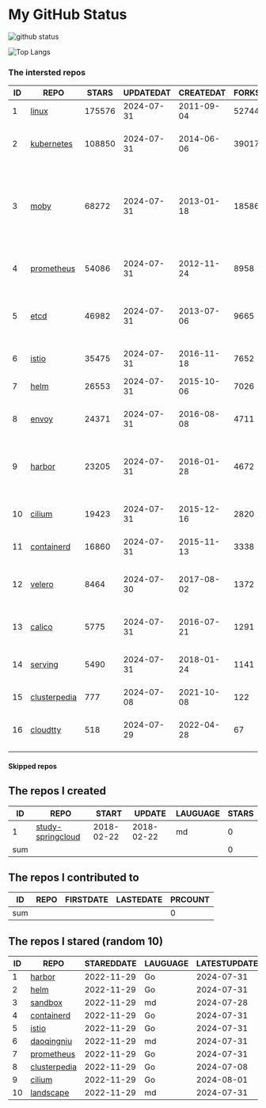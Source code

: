 # My GitHub Status

<img src="https://github-readme-stats-1.yihong0618.vercel.app/api?username=daoqingniu&show_icons=true&&&hide_title=true&count_private=true" alt="github status" />

![Top Langs](https://github-readme-stats-1.yihong0618.vercel.app/api/top-langs/?username=daoqingniu&layout=compact)

<!--START_SECTION:github_repos-->
### The intersted repos
| ID |                              REPO                               | STARS  | UPDATEDAT  | CREATEDAT  | FORKSCOUNT |                                                DESCRIPTIONS                                                |
|----|-----------------------------------------------------------------|--------|------------|------------|------------|------------------------------------------------------------------------------------------------------------|
|  1 | [linux](https://github.com/torvalds/linux)                      | 175576 | 2024-07-31 | 2011-09-04 |      52744 | Linux kernel source tree                                                                                   |
|  2 | [kubernetes](https://github.com/kubernetes/kubernetes)          | 108850 | 2024-07-31 | 2014-06-06 |      39017 | Production-Grade Container Scheduling and Management                                                       |
|  3 | [moby](https://github.com/moby/moby)                            |  68272 | 2024-07-31 | 2013-01-18 |      18586 | The Moby Project - a collaborative project for the container ecosystem to assemble container-based systems |
|  4 | [prometheus](https://github.com/prometheus/prometheus)          |  54086 | 2024-07-31 | 2012-11-24 |       8958 | The Prometheus monitoring system and time series database.                                                 |
|  5 | [etcd](https://github.com/etcd-io/etcd)                         |  46982 | 2024-07-31 | 2013-07-06 |       9665 | Distributed reliable key-value store for the most critical data of a distributed system                    |
|  6 | [istio](https://github.com/istio/istio)                         |  35475 | 2024-07-31 | 2016-11-18 |       7652 | Connect, secure, control, and observe services.                                                            |
|  7 | [helm](https://github.com/helm/helm)                            |  26553 | 2024-07-31 | 2015-10-06 |       7026 | The Kubernetes Package Manager                                                                             |
|  8 | [envoy](https://github.com/envoyproxy/envoy)                    |  24371 | 2024-07-31 | 2016-08-08 |       4711 | Cloud-native high-performance edge/middle/service proxy                                                    |
|  9 | [harbor](https://github.com/goharbor/harbor)                    |  23205 | 2024-07-31 | 2016-01-28 |       4672 | An open source trusted cloud native registry project that stores, signs, and scans content.                |
| 10 | [cilium](https://github.com/cilium/cilium)                      |  19423 | 2024-07-31 | 2015-12-16 |       2820 | eBPF-based Networking, Security, and Observability                                                         |
| 11 | [containerd](https://github.com/containerd/containerd)          |  16860 | 2024-07-31 | 2015-11-13 |       3338 | An open and reliable container runtime                                                                     |
| 12 | [velero](https://github.com/vmware-tanzu/velero)                |   8464 | 2024-07-30 | 2017-08-02 |       1372 | Backup and migrate Kubernetes applications and their persistent volumes                                    |
| 13 | [calico](https://github.com/projectcalico/calico)               |   5775 | 2024-07-31 | 2016-07-21 |       1291 | Cloud native networking and network security                                                               |
| 14 | [serving](https://github.com/knative/serving)                   |   5490 | 2024-07-31 | 2018-01-24 |       1141 | Kubernetes-based, scale-to-zero, request-driven compute                                                    |
| 15 | [clusterpedia](https://github.com/clusterpedia-io/clusterpedia) |    777 | 2024-07-08 | 2021-10-08 |        122 | The Encyclopedia of Kubernetes clusters                                                                    |
| 16 | [cloudtty](https://github.com/cloudtty/cloudtty)                |    518 | 2024-07-29 | 2022-04-28 |         67 | A Friendly Kubernetes CloudShell (Web Terminal) !                                                          |



#### Skipped repos
<!--END_SECTION:github_repos-->

<!--START_SECTION:my_github-->
## The repos I created
| ID  |                                 REPO                                 |   START    |   UPDATE   | LAUGUAGE | STARS |
|-----|----------------------------------------------------------------------|------------|------------|----------|-------|
|   1 | [study-springcloud](https://github.com/daoqingniu/study-springcloud) | 2018-02-22 | 2018-02-22 | md       |     0 |
| sum |                                                                      |            |            |          |     0 |

## The repos I contributed to
| ID  | REPO | FIRSTDATE | LASTEDATE | PRCOUNT |
|-----|------|-----------|-----------|---------|
| sum |      |           |           |       0 |

## The repos I stared (random 10)
| ID |                              REPO                               | STAREDDATE | LAUGUAGE | LATESTUPDATE |
|----|-----------------------------------------------------------------|------------|----------|--------------|
|  1 | [harbor](https://github.com/goharbor/harbor)                    | 2022-11-29 | Go       | 2024-07-31   |
|  2 | [helm](https://github.com/helm/helm)                            | 2022-11-29 | Go       | 2024-07-31   |
|  3 | [sandbox](https://github.com/cncf/sandbox)                      | 2022-11-29 | md       | 2024-07-28   |
|  4 | [containerd](https://github.com/containerd/containerd)          | 2022-11-29 | Go       | 2024-07-31   |
|  5 | [istio](https://github.com/istio/istio)                         | 2022-11-29 | Go       | 2024-07-31   |
|  6 | [daoqingniu](https://github.com/daoqingniu/daoqingniu)          | 2022-11-29 | md       | 2024-07-31   |
|  7 | [prometheus](https://github.com/prometheus/prometheus)          | 2022-11-29 | Go       | 2024-07-31   |
|  8 | [clusterpedia](https://github.com/clusterpedia-io/clusterpedia) | 2022-11-29 | Go       | 2024-07-08   |
|  9 | [cilium](https://github.com/cilium/cilium)                      | 2022-11-29 | Go       | 2024-08-01   |
| 10 | [landscape](https://github.com/cncf/landscape)                  | 2022-11-29 | md       | 2024-07-31   |

<!--END_SECTION:my_github-->
